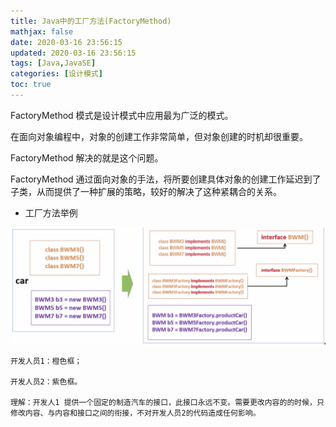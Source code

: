 ```yaml
---
title: Java中的工厂方法(FactoryMethod)
mathjax: false
date: 2020-03-16 23:56:15
updated: 2020-03-16 23:56:15
tags: [Java,JavaSE]
categories: [设计模式]
toc: true
---
```


FactoryMethod 模式是设计模式中应用最为广泛的模式。

在面向对象编程中，对象的创建工作非常简单，但对象创建的时机却很重要。

FactoryMethod 解决的就是这个问题。

FactoryMethod 通过面向对象的手法，将所要创建具体对象的创建工作延迟到了子类，从而提供了一种扩展的策略，较好的解决了这种紧耦合的关系。

<!--more-->

* 工厂方法举例

![](https://raw.githubusercontent.com/gukaifeng/PicGo/master/img/Java%E4%B8%AD%E7%9A%84%E5%B7%A5%E5%8E%82%E6%96%B9%E6%B3%95-FactoryMethod_1.png)

    开发人员1：橙色框；

    开发人员2：紫色框。

    理解：开发人1 提供一个固定的制造汽车的接口，此接口永远不变。需要更改内容的的时候，只修改内容、与内容和接口之间的衔接，不对开发人员2的代码造成任何影响。


